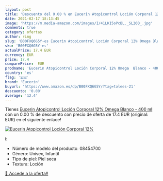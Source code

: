 ```yaml
---
layout: post
title: 'Descuento del 0.00 % en Eucerin Atopicontrol Loción Corporal 12%'
date: 2021-02-17 18:13:45
image: 'https://m.media-amazon.com/images/I/41LKI5oPcBL._SL200_.jpg'
comments: true
category: ofertas
author: ring
slug: 'B00FXQ6G5Y-es Eucerin Atopicontrol Loción Corporal 12% Omega Blanco -...'
sku: 'B00FXQ6G5Y-es'
actualPrice: 17.4 EUR
currency: EUR
price: 17.4
comparePrice:  EUR
prodname: 'Eucerin Atopicontrol Loción Corporal 12% Omega  Blanco - 400 ml'
country: 'es'
flag: '🇪🇸'
brand: 'Eucerin'
buyurl: 'https://www.amazon.es/dp/B00FXQ6G5Y/?tag=tolees-21'
descuento: '0.00'
average: '12.4'
---
```


Tienes [Eucerin Atopicontrol Loción Corporal 12% Omega  Blanco - 400 ml](https://www.amazon.es/dp/B00FXQ6G5Y/?tag=tolees-21) con un 0.00 % de descuento con precio de oferta de 17.4 EUR (original:  EUR) en el siguiente enlace!

[![Eucerin Atopicontrol Loción Corporal 12%](https://m.media-amazon.com/images/I/41LKI5oPcBL._SL200_.jpg)](https://www.amazon.es/dp/B00FXQ6G5Y/?tag=tolees-21)

ℹ️:

- Número de modelo del producto: 08454700
- Género: Unisex, Infantil
- Tipo de piel: Piel seca
- Textura: Loción

[🛒 Accede a la oferta!!](https://www.amazon.es/dp/B00FXQ6G5Y/?tag=tolees-21)
